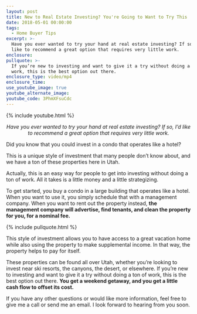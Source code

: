 ```yaml
---
layout: post
title: New to Real Estate Investing? You're Going to Want to Try This
date: 2018-05-01 00:00:00
tags:
  - Home Buyer Tips
excerpt: >-
  Have you ever wanted to try your hand at real estate investing? If so, I’d
  like to recommend a great option that requires very little work.
enclosure:
pullquote: >-
  If you’re new to investing and want to give it a try without doing a ton of
  work, this is the best option out there.
enclosure_type: video/mp4
enclosure_time:
use_youtube_image: true
youtube_alternate_image:
youtube_code: 3PhmXFsuCdc
---
```


{% include youtube.html %}

<p style="text-align: center;"><em>Have you ever wanted to try your hand at real estate investing? If so, I’d like to recommend a great option that requires very little work.</em></p>

Did you know that you could invest in a condo that operates like a hotel?

This is a unique style of investment that many people don’t know about, and we have a ton of these properties here in Utah.

Actually, this is an easy way for people to get into investing without doing a ton of work. All it takes is a little money and a little strategizing.

To get started, you buy a condo in a large building that operates like a hotel. When you want to use it, you simply schedule that with a management company. When you want to rent out the property instead, **the management company will advertise, find tenants, and clean the property for you, for a nominal fee.**

{% include pullquote.html %}

This style of investment allows you to have access to a great vacation home while also using the property to make supplemental income. In that way, the property helps to pay for itself.&nbsp;

These properties can be found all over Utah, whether you’re looking to invest near ski resorts, the canyons, the desert, or elsewhere. If you’re new to investing and want to give it a try without doing a ton of work, this is the best option out there. **You get a weekend getaway, and you get a little cash flow to offset its cost. &nbsp;**

If you have any other questions or would like more information, feel free to give me a call or send me an email. I look forward to hearing from you soon.